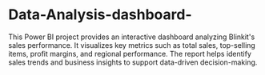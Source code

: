 # Data-Analysis-dashboard-
This Power BI project provides an interactive dashboard analyzing Blinkit's sales performance. It visualizes key metrics such as total sales, top-selling items, profit margins, and regional performance. The report helps identify sales trends and business insights to support data-driven decision-making.
